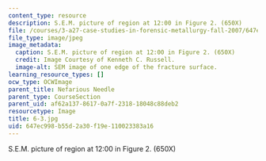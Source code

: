 ```yaml
---
content_type: resource
description: S.E.M. picture of region at 12:00 in Figure 2. (650X)
file: /courses/3-a27-case-studies-in-forensic-metallurgy-fall-2007/647ec998b55d2a30f19e110023383a16_6-3.jpg
file_type: image/jpeg
image_metadata:
  caption: S.E.M. picture of region at 12:00 in Figure 2. (650X)
  credit: Image Courtesy of Kenneth C. Russell.
  image-alt: SEM image of one edge of the fracture surface.
learning_resource_types: []
ocw_type: OCWImage
parent_title: Nefarious Needle
parent_type: CourseSection
parent_uid: af62a137-8617-0a7f-2318-18048c88deb2
resourcetype: Image
title: 6-3.jpg
uid: 647ec998-b55d-2a30-f19e-110023383a16
---
```

S.E.M. picture of region at 12:00 in Figure 2. (650X)

